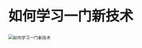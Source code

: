 # 如何学习一门新技术



<img src="/Users/newlife/WorkSpace/ToPrepare/Intelligence/src/如何学习一门新技术.webp" alt="如何学习一门新技术" style="zoom:60%;" />


